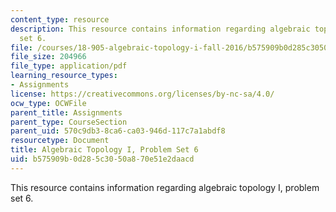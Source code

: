 ```yaml
---
content_type: resource
description: This resource contains information regarding algebraic topology I, problem
  set 6.
file: /courses/18-905-algebraic-topology-i-fall-2016/b575909b0d285c3050a870e51e2daacd_MIT18_905F16_pset6.pdf
file_size: 204966
file_type: application/pdf
learning_resource_types:
- Assignments
license: https://creativecommons.org/licenses/by-nc-sa/4.0/
ocw_type: OCWFile
parent_title: Assignments
parent_type: CourseSection
parent_uid: 570c9db3-8ca6-ca03-946d-117c7a1abdf8
resourcetype: Document
title: Algebraic Topology I, Problem Set 6
uid: b575909b-0d28-5c30-50a8-70e51e2daacd
---
```

This resource contains information regarding algebraic topology I, problem set 6.